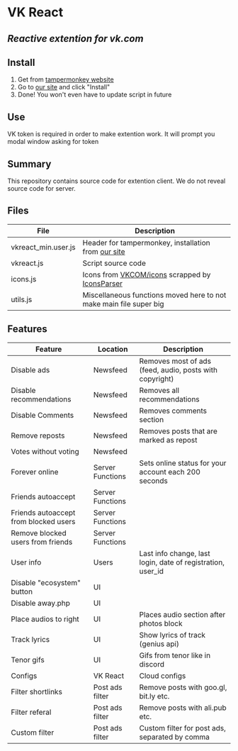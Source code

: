 # VK React
## _Reactive extention for vk.com_

## Install
1. Get from [tampermonkey website](https://www.tampermonkey.net/) 
2. Go to [our site](https://spravedlivo.dev/static/vkreact_min.user.js) and click "Install"
3. Done! You won't even have to update script in future

## Use
VK token is required in order to make extention work. It will prompt you modal window asking for token

## Summary 
This repository contains source code for extention client. We do not reveal source code for server.

## Files

| File | Description |
| ------ | ------ |
| vkreact_min.user.js | Header for tampermonkey, installation from [our site](https://spravedlivo.dev/static/vkreact_min.user.js) |
| vkreact.js | Script source code |
| icons.js | Icons from [VKCOM/icons](https://github.com/VKCOM/icons) scrapped by [IconsParser](https://github.com/VkReact/IconsParser) |
| utils.js | Miscellaneous functions moved here to not make main file super big |

## Features
| Feature | Location | Description |
| ------ | ------ | ------ |
| Disable ads | Newsfeed | Removes most of ads (feed, audio, posts with copyright) |
| Disable recommendations | Newsfeed | Removes all recommendations |
| Disable Comments | Newsfeed | Removes comments section |
| Remove reposts | Newsfeed | Removes posts that are marked as repost |
| Votes without voting | Newsfeed | |
| Forever online | Server Functions | Sets online status for your account each 200 seconds |
| Friends autoaccept | Server Functions |  |
| Friends autoaccept from blocked users | Server Functions |  |
| Remove blocked users from friends | Server Functions | |
| User info | Users | Last info change, last login, date of registration, user_id |
| Disable "ecosystem" button | UI |  |
| Disable away.php | UI |  |
| Place audios to right | UI | Places audio section after photos block |
| Track lyrics | UI | Show lyrics of track (genius api) |
| Tenor gifs | UI | Gifs from tenor like in discord |
| Configs | VK React | Cloud configs |
| Filter shortlinks | Post ads filter | Remove posts with goo.gl, bit.ly etc. |
| Filter referal | Post ads filter | Remove posts with ali.pub etc. |
| Custom filter | Post ads filter | Custom filter for post ads, separated by comma |